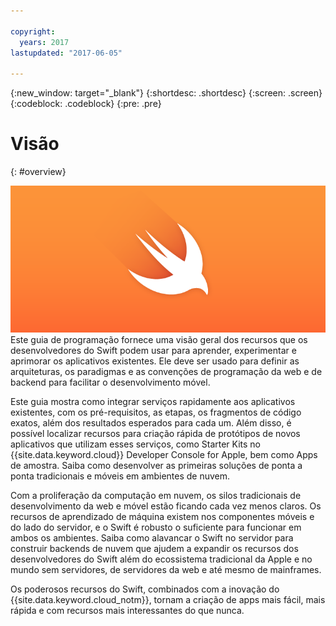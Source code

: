 ```yaml
---

copyright:
  years: 2017
lastupdated: "2017-06-05"

---
```

{:new_window: target="_blank"}
{:shortdesc: .shortdesc}
{:screen: .screen}
{:codeblock: .codeblock}
{:pre: .pre}

# Visão
{: #overview}

![IBM Cloud](images/Swift_graphic.png)
<br>
Este guia de programação fornece uma visão geral dos recursos que os desenvolvedores do Swift podem usar para aprender, experimentar e aprimorar os aplicativos existentes. Ele deve ser usado para definir as arquiteturas, os paradigmas e as convenções de programação da web e de backend para facilitar o desenvolvimento móvel.

Este guia mostra como integrar serviços rapidamente aos aplicativos existentes, com os pré-requisitos, as etapas, os fragmentos de código exatos, além dos resultados esperados para cada um. Além disso, é possível localizar recursos para criação rápida de protótipos de novos aplicativos que utilizam esses serviços, como Starter Kits no {{site.data.keyword.cloud}} Developer Console for Apple, bem como Apps de amostra. Saiba como desenvolver as primeiras soluções de ponta a ponta tradicionais e móveis em ambientes de nuvem.

Com a proliferação da computação em nuvem, os silos tradicionais de desenvolvimento da web e móvel estão ficando cada vez menos claros. Os recursos de aprendizado de máquina existem nos componentes móveis e do lado do servidor, e o Swift é robusto o suficiente para funcionar em ambos os ambientes. Saiba como alavancar o Swift no servidor para construir backends de nuvem que ajudem a expandir os recursos dos desenvolvedores do Swift além do ecossistema tradicional da Apple e no mundo sem servidores, de servidores da web e até mesmo de mainframes.

Os poderosos recursos do Swift, combinados com a inovação do {{site.data.keyword.cloud_notm}}, tornam a criação de apps mais fácil, mais rápida e com recursos mais interessantes do que nunca.
